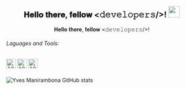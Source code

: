 <div align="center">
<h2> 𝐇𝐞𝐥𝐥𝐨 𝐭𝐡𝐞𝐫𝐞, 𝐟𝐞𝐥𝐥𝐨𝐰 <𝚍𝚎𝚟𝚎𝚕𝚘𝚙𝚎𝚛𝚜/>! <img src="https://github.com/ZelGel/ZelGel/blob/master/gifs/Hi.gif" width="30"></h2>
𝐇𝐞𝐥𝐥𝐨 𝐭𝐡𝐞𝐫𝐞, 𝐟𝐞𝐥𝐥𝐨𝐰 <𝚍𝚎𝚟𝚎𝚕𝚘𝚙𝚎𝚛𝚜/>!
</div>

###### Laguages and Tools:
<img align="center" alt="ASW" width="25px" src="https://cdn.jsdelivr.net/gh/devicons/devicon@latest/icons/vscode/vscode-original.svg" />  <img align="center" alt="ASW" width="25px" src="https://cdn.jsdelivr.net/gh/devicons/devicon@latest/icons/c/c-original.svg" />  <img align="center" alt="ASW" width="25px" src="https://cdn.jsdelivr.net/gh/devicons/devicon@latest/icons/python/python-original.svg" />

### 
![Yves Manirambona GitHub stats](https://github-readme-stats.vercel.app/api?username=ZelGel&show_icons=true&theme=radical)
